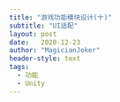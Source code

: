 ```yaml
---
title: "游戏功能模块设计(十)"
subtitle: "UI适配"
layout: post
date:   2020-12-23
author: "MagicianJoker"
header-style: text
tags:
  - 功能
  - Unity
---
```


